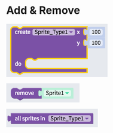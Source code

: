 # Add & Remove

![Adds an instance of the sprite type at the x and y location](.gitbook/assets/image%20%2871%29.png)

![Remove the selected sprite from the canvas](.gitbook/assets/image%20%2832%29.png)

![Get a list of all of the sprites of the selected sprite type](.gitbook/assets/image%20%2820%29.png)

## 

